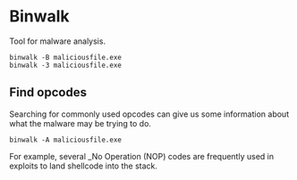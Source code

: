 # Binwalk

Tool for malware analysis.

```
binwalk -B maliciousfile.exe
binwalk -3 maliciousfile.exe
```

## Find opcodes

Searching for commonly used opcodes can give us some information about what the malware may be trying to do.

```
binwalk -A maliciousfile.exe
```

For example, several _No Operation (NOP) codes are frequently used in exploits to land shellcode into the stack.
